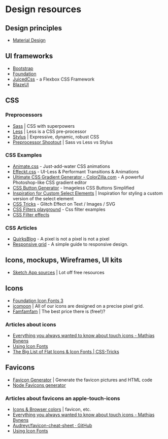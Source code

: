 # Design resources

## Design principles

* [Material Design](https://material.io/guidelines/)

## UI frameworks

* [Bootstrap](http://getbootstrap.com/css/)
* [Foundation](http://foundation.zurb.com/docs/)
* [JuicedCss](http://juicedcss.com/) - a Flexbox CSS Framework
* [BlazeUI](https://www.blazeui.com/)

## CSS

### Preprocessors

* [Sass](http://sass-lang.com/) | CSS with superpowers
* [Less](http://lesscss.org/) | Less is a CSS pre-processor
* [Stylus](http://stylus-lang.com/) | Expressive, dynamic, robust CSS
* [Preprocessor Shootout](https://code.tutsplus.com/tutorials/sass-vs-less-vs-stylus-preprocessor-shootout--net-24320) | Sass vs Less vs Stylus


### CSS Examples

* [Animate.css](http://daneden.github.io/animate.css/) - Just-add-water CSS animations
* [Effeckt.css](http://h5bp.github.io/Effeckt.css/) - UI-Less & Performant Transitions & Animations
* [Ultimate CSS Gradient Generator - ColorZilla.com](http://www.colorzilla.com/gradient-editor/) - A powerful Photoshop-like CSS gradient editor
* [CSS Button Generator](http://www.cssbuttongenerator.com) - Imageless CSS Buttons Simplified
* [Inspiration for Custom Select Elements](http://tympanus.net/codrops/2014/07/10/inspiration-for-custom-select-elements/) |
   Inspiration for styling a custom version of the select element
* [CSS Tricks](https://css-tricks.com/glitch-effect-text-images-svg/) - Glitch Effect on Text / Images / SVG
* [CSS Filters playground](http://bennettfeely.com/filters/) - Css filter examples
* [CSS Filter effects](http://html5-demos.appspot.com/static/css/filters/index.html)

### CSS Articles

* [QuirksBlog](http://www.quirksmode.org/blog/archives/2010/04/a_pixel_is_not.html) - A pixel is not a pixel is not a pixel
* [Responsive grid](http://www.adamkaplan.me/grid/) - A simple guide to responsive design.


## Icons, mockups, Wireframes, UI kits

* [Sketch App sources](https://www.sketchappsources.com/) | Lot off free resources

## Icons

* [Foundation Icon Fonts 3](http://zurb.com/playground/foundation-icon-fonts-3)
* [icomoon](https://icomoon.io/) | All of our icons are designed on a precise pixel grid.
* [Famfamfam](http://www.famfamfam.com/) | The best price there is (free!)?

### Articles about icons

* [Everything you always wanted to know about touch icons - Mathias Bynens](https://mathiasbynens.be/notes/touch-icons)
* [Using Icon Fonts](http://gomakethings.com/icon-fonts/)
* [The Big List of Flat Icons & Icon Fonts | CSS-Tricks](http://css-tricks.com/flat-icons-icon-fonts/)

## Favicons

* [Favicon Generator](http://realfavicongenerator.net) | Generate the favicon pictures and HTML code
* [Node Favicons generator](https://github.com/haydenbleasel/favicons)

### Articles about favicons an apple-touch-icons

* [Icons & Browser colors](https://developers.google.com/web/fundamentals/design-and-ux/browser-customization/) | favicon, etc.
* [Everything you always wanted to know about touch icons - Mathias Bynens](https://mathiasbynens.be/notes/touch-icons)
* [Audreyr/favicon-cheat-sheet · GitHub](https://github.com/audreyr/favicon-cheat-sheet)
* [Using Icon Fonts](http://gomakethings.com/icon-fonts/)

